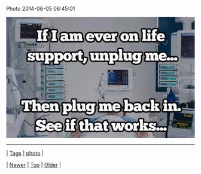 <!--
title: Photo 2014-06-05 06
date: 2020-06-28T15:27:00.317Z
tags: photo
-->


Photo 2014-06-05 06:45:01

![](87874313884-0.jpg)

<!--BOTTOM-POST-NAVIGATION-->
---

| [Tags](tags.md) | [photo](tag-photo.md) |

| [Newer](87871788124.md) | [Top](index.md) | [Older](87879019543.md) |